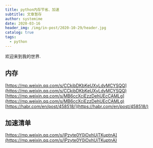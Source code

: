 ```yaml
---
title: python内存节省、加速
subtitle: 文章暂存
author: systemime
date: 2020-03-16
header_img: /img/in-post/2020-10-29/header.jpg
catalog: true
tags:
  - python
---
```


欢迎来到我的世界.

<!-- more -->

<a name="O8yNA"></a>
## 内存
[https://mp.weixin.qq.com/s/CCkibDKbKeUXyLdyMCYSQQ](https://mp.weixin.qq.com/s/CCkibDKbKeUXyLdyMCYSQQ)<br />[https://mp.weixin.qq.com/s/MB6ccXciEzzDehUEcCAMLg](https://mp.weixin.qq.com/s/MB6ccXciEzzDehUEcCAMLg)<br />[https://habr.com/en/post/458518/](https://habr.com/en/post/458518/)<br />

<a name="liD0Y"></a>
## 加速清单
[https://mp.weixin.qq.com/s/IPzyte0Y0iOxhUiTKuptnA](https://mp.weixin.qq.com/s/IPzyte0Y0iOxhUiTKuptnA)
